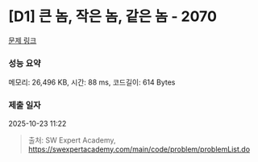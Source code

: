 # [D1] 큰 놈, 작은 놈, 같은 놈 - 2070 

[문제 링크](https://swexpertacademy.com/main/code/problem/problemDetail.do?contestProbId=AV5QQ6qqA40DFAUq) 

### 성능 요약

메모리: 26,496 KB, 시간: 88 ms, 코드길이: 614 Bytes

### 제출 일자

2025-10-23 11:22



> 출처: SW Expert Academy, https://swexpertacademy.com/main/code/problem/problemList.do
